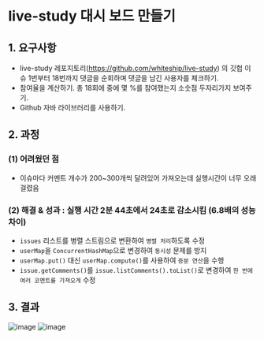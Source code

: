 # live-study 대시 보드 만들기
## 1. 요구사항
- live-study 레포지토리(https://github.com/whiteship/live-study) 의 깃헙 이슈 1번부터 18번까지 댓글을 순회하며 댓글을 남긴 사용자를 체크하기.
- 참여율을 계산하기. 총 18회에 중에 몇 %를 참여했는지 소숫점 두자리가지 보여주기.
- Github 자바 라이브러리를 사용하기.

## 2. 과정
### (1) 어려웠던 점
- 이슈마다 커멘트 개수가 200~300개씩 달려있어 가져오는데 실행시간이 너무 오래 걸렸음
### (2) 해결 & 성과 : 실행 시간 2분 44초에서 24초로 감소시킴 (6.8배의 성능 차이)
- `issues` 리스트를 병렬 스트림으로 변환하여 `병렬 처리`하도록 수정
- `userMap`을 `ConcurrentHashMap`으로 변경하여 `동시성` 문제를 방지
- `userMap.put()` 대신 `userMap.compute()`를 사용하여 `증분 연산`을 수행
- `issue.getComments()`를 `issue.listComments().toList()`로 변경하여 `한 번에 여러 코멘트를 가져오게` 수정


## 3. 결과
![image](https://github.com/ChooSeoyeon/java-study/assets/83302344/18edce40-13d8-47e1-ad8c-bca342cf30ce)
![image](https://github.com/ChooSeoyeon/java-study/assets/83302344/d7f1a67b-e328-4b88-b723-fd304d66f27c)

